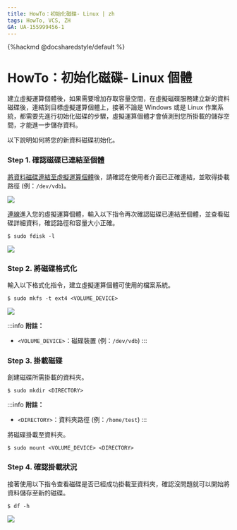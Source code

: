 ```yaml
---
title: HowTo：初始化磁碟- Linux | zh
tags: HowTo, VCS, ZH
GA: UA-155999456-1
---
```


{%hackmd @docsharedstyle/default %}

# HowTo：初始化磁碟- Linux 個體

建立虛擬運算個體後，如果需要增加存取容量空間，在虛擬磁碟服務建立新的資料磁碟後，連結到目標虛擬運算個體上，接著不論是 Windows 或是 Linux 作業系統，都需要先進行初始化磁碟的步驟，虛擬運算個體才會偵測到您所掛載的儲存空間，才能進一步儲存資料。

以下說明如何將您的新資料磁碟初始化。

### Step 1. 確認磁碟已連結至個體

[將資料磁碟連結至虛擬運算個體](https://www.twcc.ai/doc?page=vm#%E9%80%A3%E7%B5%90-Volume)後，請確認在使用者介面已正確連結，並取得掛載路徑 (例：`/dev/vdb`)。

![](https://cos.twcc.ai/SYS-MANUAL/uploads/upload_bf733cc8c17da592fef4e1230b182cf5.png)

[連線](https://www.twcc.ai/doc?page=vm#%E9%80%A3%E7%B7%9A%E8%87%B3-Linux-%E5%80%8B%E9%AB%94-%E6%9C%AC%E6%A9%9F%E7%82%BA-Windows)進入您的虛擬運算個體，輸入以下指令再次確認磁碟已連結至個體，並查看磁碟詳細資料，確認路徑和容量大小正確。

```
$ sudo fdisk -l
```

![](https://cos.twcc.ai/SYS-MANUAL/uploads/upload_b06740e0fcd40ed80dc82fd3fdbdbb71.png)


### Step 2. 將磁碟格式化

輸入以下格式化指令，建立虛擬運算個體可使用的檔案系統。

```
$ sudo mkfs -t ext4 <VOLUME_DEVICE>
```

![](https://cos.twcc.ai/SYS-MANUAL/uploads/upload_33548e5fdec75ace065b50e9f5589536.png)


:::info
<i class="fa fa-paperclip fa-20" aria-hidden="true"></i> **附註：** 
- `<VOLUME_DEVICE>`：磁碟裝置 (例：`/dev/vdb`)
:::

### Step 3. 掛載磁碟

創建磁碟所需掛載的資料夾。

```
$ sudo mkdir <DIRECTORY>
```
:::info
<i class="fa fa-paperclip fa-20" aria-hidden="true"></i> **附註：** 
- `<DIRECTORY>`：資料夾路徑 (例：`/home/test`)
:::

將磁碟掛載至資料夾。

```
$ sudo mount <VOLUME_DEVICE> <DIRECTORY>
```

### Step 4. 確認掛載狀況

接著使用以下指令查看磁碟是否已經成功掛載至資料夾，確認沒問題就可以開始將資料儲存至新的磁碟。

```
$ df -h
```
![](https://cos.twcc.ai/SYS-MANUAL/uploads/upload_be2f438e28adc36c6c8952a3384044a0.png)

